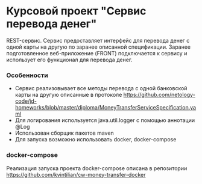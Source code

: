 # Курсовой проект "Сервис перевода денег"

REST-сервис. Сервис предоставляет интерфейс для перевода денег с одной карты на другую по заранее описанной спецификации. Заранее подготовленное веб-приложение (FRONT) подключается к сервису и использует его функционал для перевода денег.

### Особенности
- Сервис реализовывает все методы перевода с одной банковской карты на другую описанные в протоколе https://github.com/netology-code/jd-homeworks/blob/master/diploma/MoneyTransferServiceSpecification.yaml
- Для логирования используется java.util.logger с помощью аннотации @Log
- Использован сборщик пакетов maven
- Для запуска возможно использовать docker, docker-compose

### docker-compose

Реализация запуска проекта docker-compose описана в репозитории https://github.com/kvintilian/cw-money-transfer-docker
